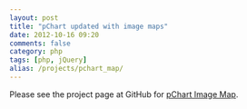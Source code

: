 ```yaml
---
layout: post
title: "pChart updated with image maps"
date: 2012-10-16 09:20
comments: false
category: php
tags: [php, jQuery]
alias: /projects/pchart_map/
---
```


Please see the project page at GitHub
for [pChart Image Map](https://github.com/there4/pchart-map).
